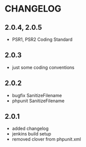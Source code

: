 # CHANGELOG

## 2.0.4, 2.0.5

- PSR1, PSR2 Coding Standard

## 2.0.3

- just some coding conventions

## 2.0.2

- bugfix SanitizeFilename
- phpunit SanitizeFilename

## 2.0.1

- added changelog
- jenkins build setup
- removed clover from phpunit.xml